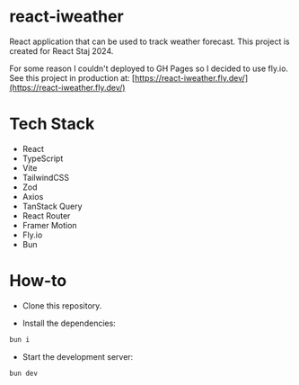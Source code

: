 # react-iweather

React application that can be used to track weather forecast.
This project is created for React Staj 2024.

For some reason I couldn't deployed to GH Pages so I decided to use fly.io.
See this project in production at:
[https://react-iweather.fly.dev/](https://react-iweather.fly.dev/)

# Tech Stack
- React
- TypeScript
- Vite
- TailwindCSS
- Zod
- Axios
- TanStack Query
- React Router
- Framer Motion
- Fly.io
- Bun

# How-to

- Clone this repository.

- Install the dependencies:
```sh
bun i
```

- Start the development server:
```sh
bun dev
```
